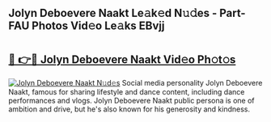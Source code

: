 ## Jolyn Deboevere Naakt Le𝚊k𝚎d N𝚞𝚍es - Part-FAU Photos Vid𝚎o Le𝚊ks EBvjj

# <h2><a href="http://fb3eb4.evod.top/?m=Jolyn+Deboevere+Naakt">🔗 👉🔴 Jolyn Deboevere Naakt Vid𝚎o Ph𝚘t𝚘s</a></h2>

[![Jolyn Deboevere Naakt N𝚞d𝚎s](https://i.imgur.com/8V9OHl7.gif)](http://fb3eb4.evod.top/?m=Jolyn+Deboevere+Naakt)
Social media personality Jolyn Deboevere Naakt, famous for sharing lifestyle and dance content, including dance performances and vlogs. Jolyn Deboevere Naakt public persona is one of ambition and drive, but he's also known for his generosity and kindness. 
